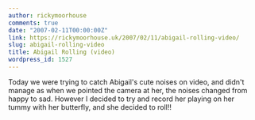 ```yaml
---
author: rickymoorhouse
comments: true
date: "2007-02-11T00:00:00Z"
link: https://rickymoorhouse.uk/2007/02/11/abigail-rolling-video/
slug: abigail-rolling-video
title: Abigail Rolling (video)
wordpress_id: 1527
---
```


Today we were trying to catch Abigail's cute noises on video, and didn't manage as when we pointed the camera at her, the noises changed from happy to sad. However I decided to try and record her playing on her tummy with her butterfly, and she decided to roll!!

